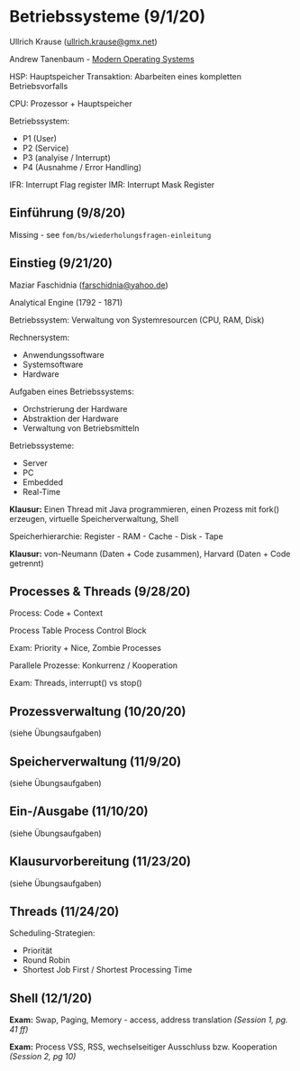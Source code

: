 # Betriebssysteme (9/1/20)
Ullrich Krause (ullrich.krause@gmx.net)

Andrew Tanenbaum - [Modern Operating Systems](http://lib.bvu.edu.vn/bitstream/TVDHBRVT/19439/1/Modern-Operatin-systems.pdf)

HSP: Hauptspeicher
Transaktion: Abarbeiten eines kompletten Betriebsvorfalls

CPU: Prozessor + Hauptspeicher

Betriebssystem:
- P1 (User)
- P2 (Service)
- P3 (analyise / Interrupt)
- P4 (Ausnahme / Error Handling)

IFR: Interrupt Flag register
IMR: Interrupt Mask Register

## Einführung (9/8/20)
Missing - see `fom/bs/wiederholungsfragen-einleitung`

## Einstieg (9/21/20)

Maziar Faschidnia (farschidnia@yahoo.de)

Analytical Engine (1792 - 1871)

Betriebssystem: Verwaltung von Systemresourcen (CPU, RAM, Disk)

Rechnersystem:
- Anwendungssoftware
- Systemsoftware
- Hardware

Aufgaben eines Betriebssystems:
- Orchstrierung der Hardware
- Abstraktion der Hardware
- Verwaltung von Betriebsmitteln

Betriebssysteme:
- Server
- PC
- Embedded
- Real-Time 

**Klausur:** Einen Thread mit Java programmieren, einen Prozess mit fork() erzeugen, virtuelle Speicherverwaltung, Shell

Speicherhierarchie: Register - RAM - Cache - Disk - Tape

**Klausur:** von-Neumann (Daten + Code zusammen), Harvard (Daten + Code getrennt)

## Processes & Threads (9/28/20)

Process: Code + Context

Process Table
Process Control Block

Exam: Priority + Nice, Zombie Processes

Parallele Prozesse: Konkurrenz / Kooperation

Exam: Threads, interrupt() vs stop()

## Prozessverwaltung (10/20/20)

(siehe Übungsaufgaben)

## Speicherverwaltung (11/9/20)

(siehe Übungsaufgaben)

## Ein-/Ausgabe (11/10/20)

(siehe Übungsaufgaben)

## Klausurvorbereitung (11/23/20)

(siehe Übungsaufgaben)

## Threads (11/24/20)

Scheduling-Strategien:
- Priorität
- Round Robin
- Shortest Job First / Shortest Processing Time

## Shell (12/1/20)

**Exam:** Swap, Paging, Memory - access, address translation *(Session 1, pg. 41 ff)*

**Exam:** Process VSS, RSS, wechselseitiger Ausschluss bzw. Kooperation *(Session 2, pg 10)*

<!--stackedit_data:
eyJoaXN0b3J5IjpbMTI1MTM0MzExNywtNjIzMzY2NTM2LC0xNT
IyNTQ1MjE5LC0xODMyMzY2NzI5LC0xOTQ3MjQzMzk1LDI5NTc0
MDY1MCwtMjA4MTU4NjU3N119
-->